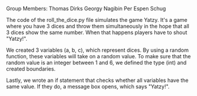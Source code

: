 Group Members:
Thomas Dirks
Georgy Nagibin
Per Espen Schug

The code of the roll_the_dice.py file simulates the game Yatzy.
It's a game where you have 3 dices and throw them simultaneously
in the hope that all 3 dices show the same number. When that happens
players have to shout "Yatzy!".

We created 3 variables (a, b, c), which represent dices. By using a
random function, these variables will take on a random value. To make
sure that the random value is an integer between 1 and 6, we defined 
the type (int) and created boundaries.

Lastly, we wrote an if statement that checks whether all variables
have the same value. If they do, a message box opens, which
says "Yatzy!".
